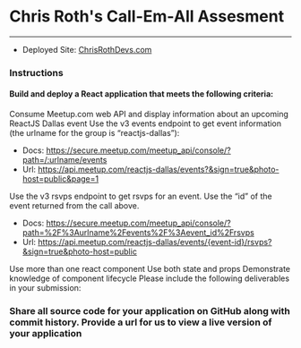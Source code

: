 # Chris Roth's Call-Em-All Assesment
---
* Deployed Site: [ChrisRothDevs.com](www.chrisrothdevs.com)   

### Instructions
#### Build and deploy a React application that meets the following criteria:

Consume Meetup.com web API and display information about an upcoming ReactJS Dallas event
Use the v3 events endpoint to get event information (the urlname for the group is “reactjs-dallas”):
* Docs: https://secure.meetup.com/meetup_api/console/?path=/:urlname/events
* Url: https://api.meetup.com/reactjs-dallas/events?&sign=true&photo-host=public&page=1

Use the v3 rsvps endpoint to get rsvps for an event. Use the “id” of the event returned from the call above.
* Docs: https://secure.meetup.com/meetup_api/console/?path=%2F%3Aurlname%2Fevents%2F%3Aevent_id%2Frsvps
* Url: https://api.meetup.com/reactjs-dallas/events/{event-id}/rsvps?&sign=true&photo-host=public

Use more than one react component
Use both state and props
Demonstrate knowledge of component lifecycle
Please include the following deliverables in your submission:

### **Share all source code for your application on GitHub along with commit history.  Provide a url for us to view a live version of your application**
 

